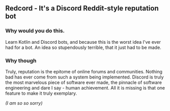## Redcord - It's a Discord Reddit-style reputation bot
### Why would you do this.
Learn Kotlin and Discord bots, and because this is the worst idea I've ever had for a bot.
An idea so stupendously terrible, that it just had to be made.

### Why though
Truly, reputation is the epitome of online forums and communities.
Nothing bad has ever come from such a system being implemented. Discord is truly the
most marvelous piece of software ever made, the pinnacle of software engineering and
dare I say - human achievement. All it is missing is that one feature to make it
truly exemplary.

*(I am so so sorry)*